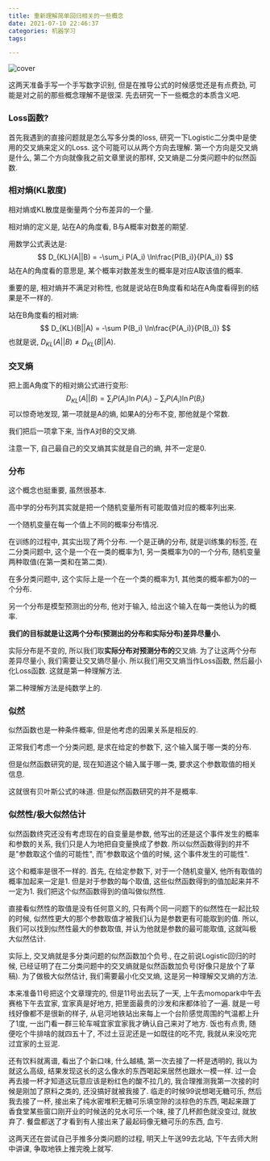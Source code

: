 ```yaml
---
title: 重新理解简单回归相关的一些概念
date: 2021-07-10 22:46:37
categories: 机器学习
tags: 

---
```


![cover](/img/regression-concept.assets/cover.jpg.webp)



这两天准备手写一个手写数字识别, 但是在推导公式的时候感觉还是有点费劲, 可能是对之前的那些概念理解不是很深. 先去研究一下一些概念的本质含义吧.

<!--more-->

### Loss函数?

首先我遇到的直接问题就是怎么写多分类的loss, 研究一下Logistic二分类中是使用的交叉熵来定义的Loss. 这个可能可以从两个方向去理解. 第一个方向是交叉熵是什么, 第二个方向就像我之前文章里说的那样, 交叉熵是二分类问题中的似然函数.

### 相对熵(KL散度)

相对熵或KL散度是衡量两个分布差异的一个量. 

相对熵的定义是, 站在A的角度看, B与A概率对数差的期望.

用数学公式表达是:
$$
D_{KL}(A||B) = -\sum_i P(A_i) \ln\frac{P(B_i)}{P(A_i)}
$$
站在A的角度看的意思是, 某个概率对数差发生的概率是对应A取该值的概率.

重要的是, 相对熵并不满足对称性, 也就是说站在B角度看和站在A角度看得到的结果是不一样的.

站在B角度看的相对熵:
$$
D_{KL}(B||A) = -\sum P(B_i) \ln\frac{P(A_i)}{P(B_i)}
$$
也就是说, $D_{KL}(A||B) \neq D_{KL}(B||A)$.



### 交叉熵

把上面A角度下的相对熵公式进行变形:
$$
D_{KL}(A||B) = \sum_i P(A_i)\ln P(A_i) - \sum_iP(A_i)\ln P(B_i)
$$
可以惊奇地发现, 第一项就是A的熵, 如果A的分布不变, 那他就是个常数.

我们把后一项拿下来, 当作A对B的交叉熵.

注意一下, 自己最自己的交叉熵其实就是自己的熵, 并不一定是0.



### 分布

这个概念也挺重要, 虽然很基本.

高中学的分布列其实就是把一个随机变量所有可能取值对应的概率列出来. 

一个随机变量在每一个值上不同的概率分布情况.



在训练的过程中, 其实出现了两个分布. 一个是正确的分布, 就是训练集的标签, 在二分类问题中, 这个是一个在一类的概率为1, 另一类概率为0的一个分布, 随机变量两种取值(在第一类和在第二类).

在多分类问题中, 这个实际上是一个在一个类的概率为1, 其他类的概率都为0的一个分布.

另一个分布是模型预测出的分布, 他对于输入, 给出这个输入在每一类他认为的概率. 

**我们的目标就是让这两个分布(预测出的分布和实际分布)差异尽量小.**



实际分布是不变的, 所以我们取**实际分布对预测分布的**交叉熵. 为了让这两个分布差异尽量小, 我们需要让交叉熵尽量小. 所以我们用交叉熵当作Loss函数, 然后最小化Loss函数. 这就是第一种理解方法.



第二种理解方法是纯数学上的.

### 似然

似然函数也是一种条件概率, 但是他考虑的因果关系是相反的.

正常我们考虑一个分类问题, 是求在给定的参数下, 这个输入属于哪一类的分布.

但是似然函数研究的是, 现在知道这个输入属于哪一类, 要求这个参数取值的相关信息. 

这就很有贝叶斯公式的味道. 但是似然函数研究的并不是概率.



### 似然性/极大似然估计

似然函数终究还没有考虑现在的自变量是参数, 他写出的还是这个事件发生的概率和参数的关系, 我们只是人为地把自变量换成了参数. 所以似然函数得到的并不是"参数取这个值的可能性", 而"参数取这个值的时候, 这个事件发生的可能性".

这个和概率是很不一样的. 首先, 在给定参数下, 对于一个随机变量X, 他所有取值的概率加起来一定是1. 但是对于参数的每个取值, 这些似然函数得到的值加起来并不一定为1. 我们把这个似然函数得到的值叫做似然性.

直接看似然性的取值是没有任何意义的, 只有两个同一问题下的似然性在一起比较的时候, 似然性更大的那个参数取值才被我们认为是参数更有可能取到的值. 所以, 我们可以找到似然性最大的参数取值, 并认为他就是参数的最可能取值, 这就叫极大似然估计.



实际上, 交叉熵就是多分类问题的似然函数加个负号., 在之前说Logistic回归的时候, 已经证明了在二分类问题中的交叉熵就是似然函数加负号(好像只是放个了草稿). 为了做极大似然估计, 我们需要最小化交叉熵, 这是另一种理解交叉熵的方法.



本来准备11号把这个文章理完的, 但是11号出去玩了一天, 上午去momopark中午去赛格下午去宜家, 宜家真是好地方, 把里面最贵的沙发和床都体验了一遍. 就是一号线好像都不是很新的样子, 从皂河地铁站出来每上一个台阶感觉周围的气温都上升了1度, 一出门看一群三轮车喊宜家宜家我才确认自己来对了地方. 饭也有点贵, 随便吃个牛排啥的就四五十了, 不过土豆泥还是一如既往的吃不完, 我就从来没吃完过宜家的土豆泥. 

还有饮料就离谱, 看出了个新口味, 什么越橘, 第一次去接了一杯是透明的, 我以为就这么高级, 结果发现这长的这么像水的东西喝起来居然也跟水一模一样. 过一会再去接一杯才知道这玩意应该是粉红色的酸不拉几的, 我合理推测我第一次接的时候是刚加了原料之类的, 还没搞好就被我接了. 临走的时候99说想喝无糖可乐, 然后我去接了一杯, 接出来了纯水密堆积无糖可乐填空隙的淡棕色的东西, 喝起来跟丁香食堂某些窗口刚开业的时候送的兑水可乐一个味, 接了几杯颜色就没变过, 就放弃了. 餐盘都送了才看到有人接出来了最起码像无糖可乐的东西, 血亏.

这两天还在尝试自己手推多分类问题的过程, 明天上午送99去北站, 下午去师大附中讲课, 争取地铁上推完晚上就写.



